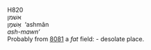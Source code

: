 <body>
  <p>H820<br>  אשׁמן  <br> אַשׁמָן  ‎  ‘ashmân  <br><i>ash-mawn‘ </i><br>Probably from <a href="h8081.htm">8081</a>  a <i>fat</i> field: - desolate place.<br></p>
 </body>
